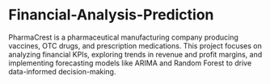 # Financial-Analysis-Prediction
PharmaCrest is a pharmaceutical manufacturing company producing vaccines, OTC drugs, and prescription medications. This project focuses on analyzing financial KPIs, exploring trends in revenue and profit margins, and implementing forecasting models like ARIMA and Random Forest to drive data-informed decision-making.
